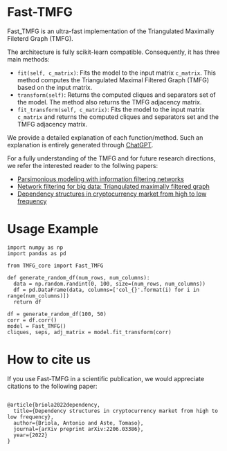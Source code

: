 # Fast-TMFG

Fast_TMFG is an ultra-fast implementation of the Triangulated Maximally Fileterd Graph (TMFG).

The architecture is fully scikit-learn compatible. Consequently, it has three main methods:
- `fit(self, c_matrix)`: Fits the model to the input matrix `c_matrix`. This method computes the Triangulated Maximal Filtered Graph (TMFG) based on the input matrix.
- `transform(self)`: Returns the computed cliques and separators set of the model. The method also returns the TMFG adjacency matrix.
- `fit_transform(self, c_matrix)`: Fits the model to the input matrix `c_matrix` and returns the computed cliques and separators set and the TMFG adjacency matrix.

We provide a detailed explanation of each function/method. Such an explanation is entirely generated through [ChatGPT](https://chat.openai.com).

For a fully understanding of the TMFG and for future research directions, we refer the interested reader to the follwing papers:
- [Parsimonious modeling with information filtering networks](https://journals.aps.org/pre/pdf/10.1103/PhysRevE.94.062306)
- [Network filtering for big data: Triangulated maximally filtered graph](https://academic.oup.com/comnet/article/5/2/161/2555365)
- [Dependency structures in cryptocurrency market from high to low frequency](https://arxiv.org/pdf/2206.03386.pdf)

# Usage Example
```
import numpy as np
import pandas as pd

from TMFG_core import Fast_TMFG

def generate_random_df(num_rows, num_columns):
  data = np.random.randint(0, 100, size=(num_rows, num_columns))
  df = pd.DataFrame(data, columns=['col_{}'.format(i) for i in range(num_columns)])
  return df

df = generate_random_df(100, 50)
corr = df.corr()
model = Fast_TMFG()
cliques, seps, adj_matrix = model.fit_transform(corr)
```

# How to cite us

If you use Fast-TMFG in a scientific publication, we would appreciate citations to the following paper:

```

@article{briola2022dependency,
  title={Dependency structures in cryptocurrency market from high to low frequency},
  author={Briola, Antonio and Aste, Tomaso},
  journal={arXiv preprint arXiv:2206.03386},
  year={2022}
}

```
